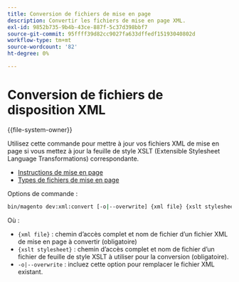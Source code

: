 ```yaml
---
title: Conversion de fichiers de mise en page
description: Convertir les fichiers de mise en page XML.
exl-id: 9852b735-9b4b-43ce-887f-5c37d398bbf7
source-git-commit: 95ffff39d82cc9027fa633dffedf15193040802d
workflow-type: tm+mt
source-wordcount: '82'
ht-degree: 0%

---
```


# Conversion de fichiers de disposition XML

{{file-system-owner}}

Utilisez cette commande pour mettre à jour vos fichiers XML de mise en page si vous mettez à jour la feuille de style XSLT (Extensible Stylesheet Language Transformations) correspondante.

- [Instructions de mise en page](https://developer.adobe.com/commerce/frontend-core/guide/layouts/xml-instructions/)
- [Types de fichiers de mise en page](https://developer.adobe.com/commerce/frontend-core/guide/layouts/types/)

Options de commande :

```bash
bin/magento dev:xml:convert [-o|--overwrite] {xml file} {xslt stylesheet}
```

Où :

- `{xml file}` : chemin d’accès complet et nom de fichier d’un fichier XML de mise en page à convertir (obligatoire)
- `{xslt stylesheet}` : chemin d’accès complet et nom de fichier d’un fichier de feuille de style XSLT à utiliser pour la conversion (obligatoire).
- `-o|--overwrite` : incluez cette option pour remplacer le fichier XML existant.
